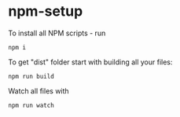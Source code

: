 # npm-setup

To install all NPM scripts - run
```
npm i
```


To get "dist" folder start with building all your files:
```
npm run build
```

Watch all files with
```
npm run watch
```
